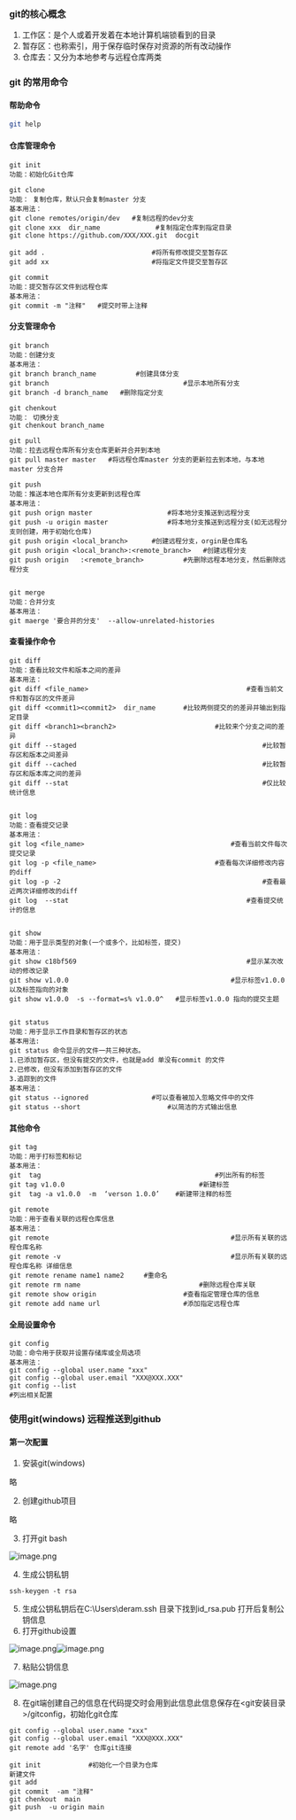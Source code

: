 ### git的核心概念
1. 工作区：是个人或着开发着在本地计算机端锁看到的目录
2. 暂存区：也称索引，用于保存临时保存对资源的所有改动操作
3. 仓库去：又分为本地参考与远程仓库两类
### git 的常用命令
#### 帮助命令
```bash
git help
```
#### 仓库管理命令
```git
git init
功能：初始化Git仓库

git clone
功能： 复制仓库，默认只会复制master 分支
基本用法：
git clone remotes/origin/dev   #复制远程的dev分支
git clone xxx  dir_name				 #复制指定仓库到指定目录
git clone https://github.com/XXX/XXX.git  docgit

git add . 							#将所有修改提交至暂存区
git add xx							#将指定文件提交至暂存区

git commit
功能：提交暂存区文件到远程仓库
基本用法：
git commit -m "注释"   #提交时带上注释
```
#### 分支管理命令
```git
git branch
功能：创建分支
基本用法：
git branch branch_name			#创建具体分支
git branch 									#显示本地所有分支
git branch -d branch_name   #删除指定分支

git chenkout
功能： 切换分支
git chenkout branch_name

git pull
功能：拉去远程仓库所有分支仓库更新并合并到本地
git pull master master   #将远程仓库master 分支的更新拉去到本地，与本地master 分支合并

git push
功能：推送本地仓库所有分支更新到远程仓库
基本用法：
git push orign master      				#将本地分支推送到远程分支
git push -u origin master  				#将本地分支推送到远程分支(如无远程分支则创建，用于初始化仓库)
git push origin <local_branch> 		#创建远程分支，orgin是仓库名
git push origin <local_branch>:<remote_branch>   #创建远程分支
git push origin   :<remote_branch>			#先删除远程本地分支，然后删除远程分支


git merge 
功能：合并分支
基本用法：
git maerge '要合并的分支'  --allow-unrelated-histories
```
#### 查看操作命令
```git
git diff
功能：查看比较文件和版本之间的差异
基本用法：
git diff <file_name>										#查看当前文件和暂存区的文件差异
git diff <commit1><commit2>  dir_name		#比较两侧提交的的差异并输出到指定目录
git diff <branch1><branch2>  						#比较来个分支之间的差异
git diff --staged												#比较暂存区和版本之间差异
git diff --cached												#比较暂存区和版本库之间的差异
git diff --stat													#仅比较统计信息


git log
功能：查看提交记录
基本用法：
git log <file_name>										#查看当前文件每次提交记录
git log -p <file_name>								#查看每次详细修改内容的diff
git log -p -2													#查看最近两次详细修改的diff
git log  --stat												#查看提交统计的信息


git show
功能：用于显示类型的对象(一个或多个，比如标签，提交)
基本用法：
git show c18bf569											#显示某次改动的修改记录
git show v1.0.0											#显示标签v1.0.0以及标签指向的对象
git show v1.0.0  -s --format=s% v1.0.0^   #显示标签v1.0.0 指向的提交主题


git status
功能：用于显示工作目录和暂存区的状态
基本用法:
git status 命令显示的文件一共三种状态。
1.已添加暂存区，但没有提交的文件，也就是add 单没有commit 的文件
2.已修改，但没有添加到暂存区的文件
3.追踪到的文件
基本用法：
git status --ignored     			#可以查看被加入忽略文件中的文件
git status --short						#以简洁的方式输出信息

```
#### 其他命令
```git
git tag
功能：用于打标签和标记
基本用法：
git  tag  											#列出所有的标签
git tag v1.0.0  								#新建标签
git  tag -a v1.0.0  -m  ‘verson 1.0.0’    #新建带注释的标签

git remote
功能：用于查看关联的远程仓库信息
基本用法：
git remote												#显示所有关联的远程仓库名称
git remote -v											#显示所有关联的远程仓库名称 详细信息
git remote rename name1 name2     #重命名
git remote rm name								#删除远程仓库关联
git remote show origin						#查看指定管理仓库的信息
git remote add name url						#添加指定远程仓库
```
#### 全局设置命令
```git
git config
功能：命令用于获取并设置存储库或全局选项
基本用法：
git config --global user.name "xxx"
git config --global user.email "XXX@XXX.XXX"
git config --list 																#列出相关配置
```
### 使用git(windows) 远程推送到github
#### 第一次配置

1. 安装git(windows)

略

2. 创建github项目

略

3. 打开git bash

![image.png](https://cdn.nlark.com/yuque/0/2022/png/34405776/1669706924227-574da0aa-02a7-47a7-875b-70326e14817b.png#averageHue=%23ece7e6&clientId=ue9b97472-730c-4&crop=0&crop=0&crop=1&crop=1&from=paste&height=313&id=u1cd8d398&margin=%5Bobject%20Object%5D&name=image.png&originHeight=313&originWidth=279&originalType=binary&ratio=1&rotation=0&showTitle=false&size=14049&status=done&style=none&taskId=u4bb6a001-28ef-4d88-a6b9-f33aa719ac9&title=&width=279)

4. 生成公钥私钥
```git
ssh-keygen -t rsa

```

5. 生成公钥私钥后在C:\Users\deram\.ssh 目录下找到id_rsa.pub 打开后复制公钥信息
6. 打开github设置

![image.png](https://cdn.nlark.com/yuque/0/2022/png/34405776/1669707281880-1321ea89-05ab-4b16-840a-c6c601d06e9a.png#averageHue=%2311161d&clientId=ue9b97472-730c-4&crop=0&crop=0&crop=1&crop=1&from=paste&height=277&id=u44e97e9d&margin=%5Bobject%20Object%5D&name=image.png&originHeight=277&originWidth=342&originalType=binary&ratio=1&rotation=0&showTitle=false&size=12275&status=done&style=none&taskId=u65453082-cb90-42c2-86d5-0f061c75e85&title=&width=342)![image.png](https://cdn.nlark.com/yuque/0/2022/png/34405776/1669707305012-bff3ce24-5d21-44ba-9663-be6b8b795e11.png#averageHue=%230e1219&clientId=ue9b97472-730c-4&crop=0&crop=0&crop=1&crop=1&from=paste&height=284&id=u526da8c6&margin=%5Bobject%20Object%5D&name=image.png&originHeight=765&originWidth=1046&originalType=binary&ratio=1&rotation=0&showTitle=false&size=54480&status=done&style=none&taskId=u79802a1a-fcab-400c-b944-1ef72d78ea2&title=&width=388)

7. 粘贴公钥信息

![image.png](https://cdn.nlark.com/yuque/0/2022/png/34405776/1669707398774-ff2daceb-cdcc-4f42-bcb7-c2c7eaa0d83c.png#averageHue=%230c1219&clientId=ue9b97472-730c-4&crop=0&crop=0&crop=1&crop=1&from=paste&height=294&id=u8bfcaab6&margin=%5Bobject%20Object%5D&name=image.png&originHeight=539&originWidth=864&originalType=binary&ratio=1&rotation=0&showTitle=false&size=46935&status=done&style=none&taskId=u9db91928-886f-49db-9afd-6c93115de39&title=&width=471)

8. 在git端创建自己的信息在代码提交时会用到此信息此信息保存在<git安装目录>/gitconfig，初始化git仓库
```git
git config --global user.name "xxx"
git config --global user.email "XXX@XXX.XXX"
git remote add '名字' 仓库git连接 

git init			#初始化一个目录为仓库
新建文件
git add
git commit  -am "注释"
git chenkout  main 
git push  -u origin main

```
